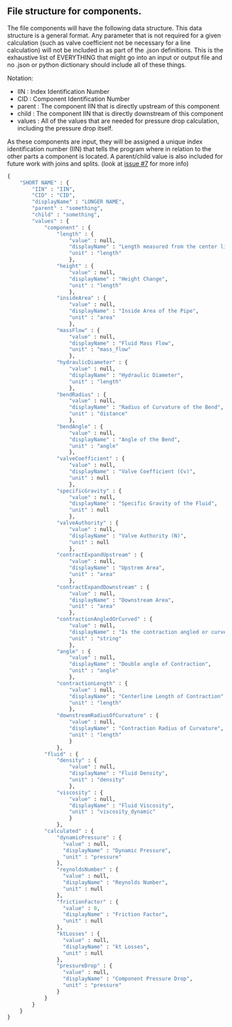 ## File structure for components.
The file components will have the following data structure. This data structure is a general format. Any parameter that is not required for a given calculation (such as valve coefficient not be necessary for a line calculation) will not be included in as part of the .json definitions. This is the exhaustive list of EVERYTHING that might go into an input or output file and no .json or python dictionary should include all of these things.

Notation:
 - IIN : Index Identification Number
 - CID : Component Identification Number
 - parent : The component IIN that is directly upstream of this component
 - child : The component IIN that is directly downstream of this component
 - values : All of the values that are needed for pressure drop calculation, including the pressure drop itself.
 
 As these components are input, they will be assigned a unique index identification number (IIN) that tells the program where in relation to the other parts a component is located. A parent/child value is also included for future work with joins and splits. (look at [issue #7](https://github.com/louvill/AAE535dPCalc/issues/7) for more info)

```python
{
	"SHORT NAME" : {
		"IIN" : "IIN",
		"CID" : "CID",
		"displayName" : "LONGER NAME",
		"parent" : "something",
		"child" : "something",
		"values" : {
			"component" : {
				"length" : {
					"value" : null,
					"displayName" : "Length measured from the center line",
					"unit" : "length"
					},
				"height" : {
					"value" : null,
					"displayName" : "Height Change",
					"unit" : "length"
					},
				"insideArea" : {
					"value" : null,
					"displayName" : "Inside Area of the Pipe",
					"unit" : "area"
					},
				"massFlow" : {
					"value" : null,
					"displayName" : "Fluid Mass Flow",
					"unit" : "mass_flow"
					},
				"hydraulicDiameter" : {
					"value" : null,
					"displayName" : "Hydraulic Diameter",
					"unit" : "length"
					},
				"bendRadius" : {
					"value" : null,
					"displayName" : "Radius of Curvature of the Bend",
					"unit" : "distance"
					},
				"bendAngle" : {
					"value" : null,
					"displayName" : "Angle of the Bend",
					"unit" : "angle"
					},
				"valveCoefficient" : {
					"value" : null,
					"displayName" : "Valve Coefficient (Cv)",
					"unit" : null
					},
				"specificGravity" : {
					"value" : null,
					"displayName" : "Specific Gravity of the Fluid",
					"unit" : null
					},
				"valveAuthority" : {
					"value" : null,
					"displayName" : "Valve Authority (N)",
					"unit" : null
					},
				"contractExpandUpstream" : {
					"value" : null,
					"displayName" : "Upstrem Area",
					"unit" : "area"
					},
				"contractExpandDownstream" : {
					"value" : null,
					"displayName" : "Downstream Area",
					"unit" : "area"
					},
				"contractionAngledOrCurved" : {
					"value" : null,
					"displayName" : "Is the contraction angled or curved?",
					"unit" : "string"
					},
				"angle" : {
					"value" : null,
					"displayName" : "Double angle of Contraction",
					"unit" : "angle"
					},
				"contractionLength" : {
					"value" : null,
					"displayName" : "Centerline Length of Contraction",
					"unit" : "length"
					},
				"downstreamRadiusOfCurvature" : {
					"value" : null,
					"displayName" : "Contraction Radius of Curvature",
					"unit" : "length"
					}
				},
			"fluid" : {
				"density" : {
					"value" : null,
					"displayName" : "Fluid Density",
					"unit" : "density"
					},
				"viscosity" : {
					"value" : null,
					"displayName" : "Fluid Viscosity",
					"unit" : "viscosity_dynamic"
					}
				},
			"calculated" : {
				"dynamicPressure" : {
				  "value" : null,
				  "displayName" : "Dynamic Pressure",
				  "unit" : "pressure"
				},
				"reynoldsNumber" : {
				  "value" : null,
				  "displayName" : "Reynolds Number",
				  "unit" : null
				},
				"frictionFactor" : {
				  "value" : 0,
				  "displayName" : "Friction Factor",
				  "unit" : null
				},
				"ktLosses" : {
				  "value" : null,
				  "displayName" : "kt Losses",
				  "unit" : null
				},
				"pressureDrop" : {
				  "value" : null,
				  "displayName" : "Component Pressure Drop",
				  "unit" : "pressure"
				}
			}
		}
	}
}
```
